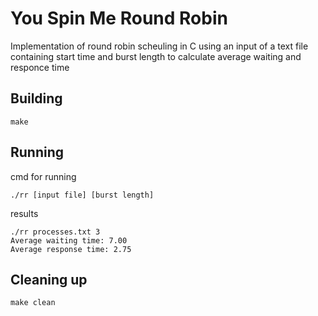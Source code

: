 # You Spin Me Round Robin

Implementation of round robin scheuling in C using an input of a text file containing start time and burst length to calculate average waiting and responce time

## Building

```shell
make
```

## Running

cmd for running
```shell
./rr [input file] [burst length]
```

results 
```shell
./rr processes.txt 3
Average waiting time: 7.00
Average response time: 2.75

```

## Cleaning up

```shell
make clean
```
